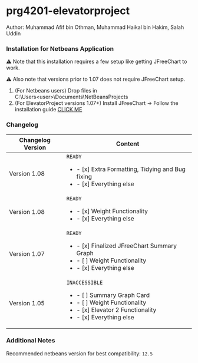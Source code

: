 # prg4201-elevatorproject
Author: Muhammad Afif bin Othman, Muhammad Haikal bin Hakim, Salah Uddin

### Installation for Netbeans Application
⚠ Note that this installation requires a few setup like getting JFreeChart to work.

⚠ Also note that versions prior to 1.07 does not require JFreeChart setup.
1. (For Netbeans users) Drop files in C:\Users\<user>\Documents\NetBeansProjects
2. (For ElevatorProject versions 1.07+) Install JFreeChart -> Follow the installation guide [CLICK ME][id/name]

[id/name]: https://www.tutorialspoint.com/jfreechart/jfreechart_quick_guide.htm

### Changelog
Changelog Version  | Content
------------- | -------------
Version 1.08  | `READY`  <ul><li>- [x] Extra Formatting, Tidying and Bug fixing </li><li>- [x] Everything else </li></ul>
Version 1.08  | `READY`  <ul><li>- [x] Weight Functionality </li><li>- [x] Everything else </li></ul>
Version 1.07  | `READY`  <ul><li>- [x] Finalized JFreeChart Summary Graph</li><li>- [ ] Weight Functionality </li><li>- [x] Everything else </li></ul>
Version 1.05  | `INACCESSIBLE` <ul><li>- [ ] Summary Graph Card</li><li>- [ ] Weight Functionality </li><li>- [x] Elevator 2 Functionality </li><li>- [x] Everything else </li></ul>

### Additional Notes
Recommended netbeans version for best compatibility: `12.5`
